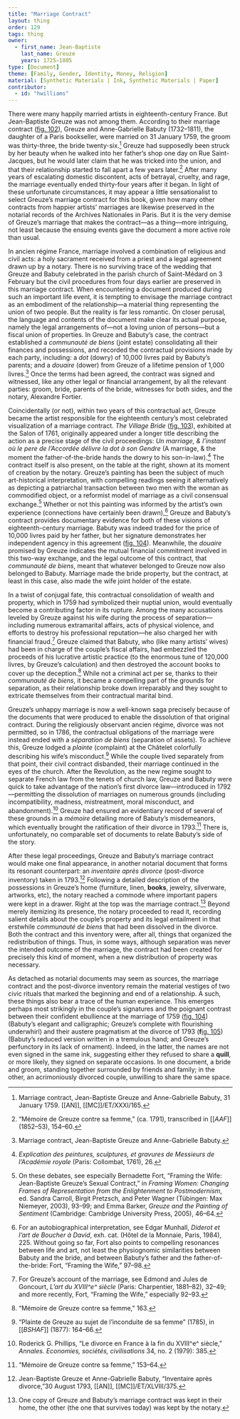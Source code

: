 ```yaml
---
title: "Marriage Contract"
layout: thing
order: 129
tags: thing
owner:
  - first_name: Jean-Baptiste
    last_name: Greuze
    years: 1725–1805
type: [Document]
theme: [Family, Gender, Identity, Money, Religion]
material: [Synthetic Materials | Ink, Synthetic Materials | Paper]
contributor:
  - id: "hwilliams"
---
```


There were many happily married artists in eighteenth-century France. But Jean-Baptiste Greuze was not among them. According to their marriage contract ([fig. 102](#fig.-102)), Greuze and Anne-Gabrielle Babuty (1732–1811), the daughter of a Paris bookseller, were married on 31 January 1759, the groom was thirty-three, the bride twenty-six.[^1] Greuze had supposedly been struck by her beauty when he walked into her father’s shop one day on Rue Saint-Jacques, but he would later claim that he was tricked into the union, and that their relationship started to fall apart a few years later.[^2] After many years of escalating domestic discontent, acts of betrayal, cruelty, and rage, the marriage eventually ended thirty-four years after it began. In light of these unfortunate circumstances, it may appear a little sensationalist to select Greuze’s marriage contract for this book, given how many other contracts from happier artists’ marriages are likewise preserved in the notarial records of the Archives Nationales in Paris. But it is the very demise of Greuze’s marriage that makes the contract—as a thing—more intriguing, not least because the ensuing events gave the document a more active role than usual.

In ancien régime France, marriage involved a combination of religious and civil acts: a holy sacrament received from a priest and a legal agreement drawn up by a notary. There is no surviving trace of the wedding that Greuze and Babuty celebrated in the parish church of Saint-Médard on 3 February but the civil procedures from four days earlier are preserved in this marriage contract. When encountering a document produced during such an important life event, it is tempting to envisage the marriage contract as an embodiment of the relationship—a material thing representing the union of two people. But the reality is far less romantic. On closer perusal, the language and contents of the document make clear its actual purpose, namely the legal arrangements of—not a loving union of persons—but a fiscal union of properties. In Greuze and Babuty’s case, the contract established a *communauté de biens* (joint estate) consolidating all their finances and possessions, and recorded the contractual provisions made by each party, including: a *dot* (dowry) of 10,000 livres paid by Babuty’s parents; and a *douaire* (dower) from Greuze of a lifetime pension of 1,000 livres.[^3] Once the terms had been agreed, the contract was signed and witnessed, like any other legal or financial arrangement, by all the relevant parties: groom, bride, parents of the bride, witnesses for both sides, and the notary, Alexandre Fortier.

Coincidentally (or not), within two years of this contractual act, Greuze became the artist responsible for the eighteenth century’s most celebrated visualization of a marriage contract. *The Village Bride* ([fig. 103](#fig.-103)), exhibited at the Salon of 1761, originally appeared under a longer title describing the action as a precise stage of the civil proceedings: *Un marriage, & l’instant où le pere de l’Accordée délivre la dot à son Gendre* (A marriage, & the moment the father-of-the-bride hands the dowry to his son-in-law).[^4] The contract itself is also present, on the table at the right, shown at its moment of creation by the notary. Greuze’s painting has been the subject of much art-historical interpretation, with compelling readings seeing it alternatively as depicting a patriarchal transaction between two men with the woman as commodified object, or a reformist model of marriage as a civil consensual exchange.[^5] Whether or not this painting was informed by the artist’s own experience (connections have certainly been drawn),[^6] Greuze and Babuty’s contract provides documentary evidence for both of these visions of eighteenth-century marriage. Babuty was indeed traded for the price of 10,000 livres paid by her father, but her signature demonstrates her independent agency in this agreement ([fig. 104](#fig.-104)). Meanwhile, the *douaire* promised by Greuze indicates the mutual financial commitment involved in this two-way exchange, and the legal outcome of this contract, that *communauté de biens*, meant that whatever belonged to Greuze now also belonged to Babuty. Marriage made the bride property, but the contract, at least in this case, also made the wife joint holder of the estate.

In a twist of conjugal fate, this contractual consolidation of wealth and property, which in 1759 had symbolized their nuptial union, would eventually become a contributing factor in its rupture. Among the many accusations leveled by Greuze against his wife during the process of separation—including numerous extramarital affairs, acts of physical violence, and efforts to destroy his professional reputation—he also charged her with financial fraud.[^7] Greuze claimed that Babuty, who (like many artists’ wives) had been in charge of the couple’s fiscal affairs, had embezzled the proceeds of his lucrative artistic practice (to the enormous tune of 120,000 livres, by Greuze’s calculation) and then destroyed the account books to cover up the deception.[^8] While not a criminal act per se, thanks to their *communauté de biens*, it became a compelling part of the grounds for separation, as their relationship broke down irreparably and they sought to extricate themselves from their contractual marital bind.

Greuze’s unhappy marriage is now a well-known saga precisely because of the documents that were produced to enable the dissolution of that original contract. During the religiously observant ancien régime, divorce was not permitted, so in 1786, the contractual obligations of the marriage were instead ended with a *séparation de biens* (separation of assets). To achieve this, Greuze lodged a *plainte* (complaint) at the Châtelet colorfully describing his wife’s misconduct.[^9] While the couple lived separately from that point, their civil contract disbanded, their marriage continued in the eyes of the church. After the Revolution, as the new regime sought to separate French law from the tenets of church law, Greuze and Babuty were quick to take advantage of the nation’s first divorce law—introduced in 1792—permitting the dissolution of marriages on numerous grounds (including incompatibility, madness, mistreatment, moral misconduct, and abandonment).[^10] Greuze had ensured an evidentiary record of several of these grounds in a *mémoire* detailing more of Babuty’s misdemeanors, which eventually brought the ratification of their divorce in 1793.[^11] There is, unfortunately, no comparable set of documents to relate Babuty’s side of the story.

After these legal proceedings, Greuze and Babuty’s marriage contract would make one final appearance, in another notarial document that forms its resonant counterpart: an *inventaire après divorce* (post-divorce inventory) taken in 1793.[^12] Following a detailed description of the possessions in Greuze’s home (furniture, linen, **books**, jewelry, silverware, artworks, etc), the notary reached a commode where important papers were kept in a drawer. Right at the top was the marriage contract.[^13] Beyond merely itemizing its presence, the notary proceeded to read it, recording salient details about the couple’s property and its legal entailment in that erstwhile *communauté de biens* that had been dissolved in the divorce. Both the contract and this inventory were, after all, things that organized the redistribution of things. Thus, in some ways, although separation was never the intended outcome of the marriage, the contract had been created for precisely this kind of moment, when a new distribution of property was necessary.

As detached as notarial documents may seem as sources, the marriage contract and the post-divorce inventory remain the material vestiges of two civic rituals that marked the beginning and end of a relationship. A such, these things also bear a trace of the human experience. This emerges perhaps most strikingly in the couple’s signatures and the poignant contrast between their confident ebullience at the marriage of 1759 ([fig. 104](#fig.-104)) (Babuty’s elegant and calligraphic; Greuze’s complete with flourishing underwhirl) and their austere pragmatism at the divorce of 1793 (**f**[ig. 105](#fig.-105)) (Babuty’s reduced version written in a tremulous hand; and Greuze’s perfunctory in its lack of ornament). Indeed, in the latter, the names are not even signed in the same ink, suggesting either they refused to share a **quill**, or more likely, they signed on separate occasions. In one document, a bride and groom, standing together surrounded by friends and family; in the other, an acrimoniously divorced couple, unwilling to share the same space.

[^1]: Marriage contract, Jean-Baptiste Greuze and Anne-Gabrielle Babuty, 31 January 1759. [[AN]], [[MC]]/ET/XXXI/165.

[^2]: “Mémoire de Greuze contre sa femme,” (ca. 1791), transcribed in [[*AAF*]] (1852–53), 154–60.

[^3]: Marriage contract, Jean-Baptiste Greuze and Anne-Gabrielle Babuty.

[^4]: *Explication des peintures, sculptures, et gravures de Messieurs de l’Académie royale* (Paris: Collombat, 1761), 26.

[^5]: On these debates, see especially Bernadette Fort, “Framing the Wife: Jean-Baptiste Greuze’s Sexual Contract,” in *Framing Women: Changing Frames of Representation from the Enlightenment to Postmodernism*, ed. Sandra Carroll, Birgit Pretzsch, and Peter Wagner (Tübingen: Max Niemeyer, 2003), 93–99; and Emma Barker, *Greuze and the Painting of Sentiment* (Cambridge: Cambridge University Press, 2005), 46–64.

[^6]: For an autobiographical interpretation, see Edgar Munhall, *Diderot et l’art de Boucher à David*, exh. cat. (Hôtel de la Monnaie, Paris, 1984), 225. Without going so far, Fort also points to compelling resonances between life and art, not least the physiognomic similarities between Babuty and the bride, and between Babuty’s father and the father-of-the-bride: Fort, “Framing the Wife,” 97–98.

[^7]: For Greuze’s account of the marriage, see Edmond and Jules de Goncourt, *L’art du XVIII^e^ siècle* (Paris: Charpentier, 1881–82), 32–49; and more recently, Fort, “Framing the Wife,” especially 92–93.

[^8]: “Mémoire de Greuze contre sa femme,” 163.

[^9]: “Plainte de Greuze au sujet de l’inconduite de sa femme” (1785), in [[*BSHAF*]] (1877): 164–66.

[^10]: Roderick G. Phillips, “Le divorce en France à la fin du XVIII^e^ siècle,” *Annales. Economies, sociétés, civilisations* 34, no. 2 (1979): 385.

[^11]: “Mémoire de Greuze contre sa femme,” 153–64.

[^12]: Jean-Baptiste Greuze et Anne-Gabrielle Babuty, “Inventaire après divorce,”30 August 1793, [[AN]], [[MC]]/ET/XLVIII/375.

[^13]: One copy of Greuze and Babuty’s marriage contract was kept in their home, the other (the one that survives today) was kept by the notary.
